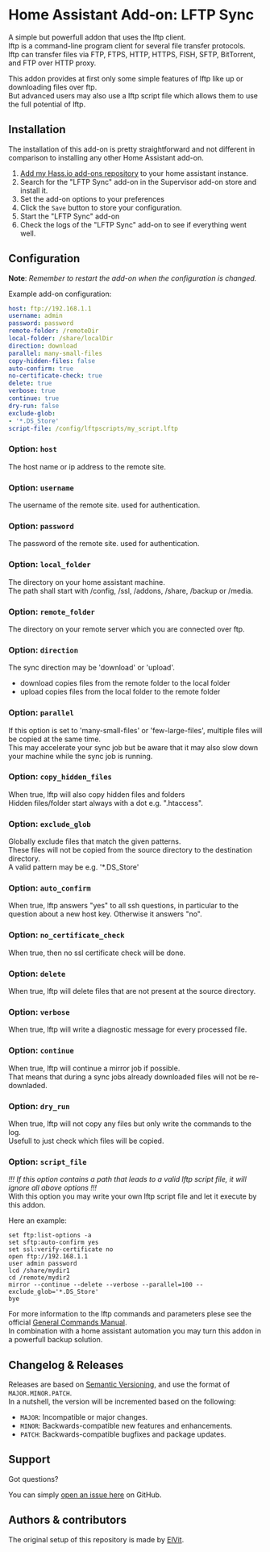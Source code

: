 # Home Assistant Add-on: LFTP Sync

A simple but powerfull addon that uses the lftp client.  
lftp is a command-line program client for several file transfer protocols.  
lftp can transfer files via FTP, FTPS, HTTP, HTTPS, FISH, SFTP, BitTorrent, and FTP over HTTP proxy.  

This addon provides at first only some simple features of lftp like up or downloading files over ftp.  
But advanced users may also use a lftp script file which allows them to use the full potential of lftp.  

## Installation

The installation of this add-on is pretty straightforward and not different in comparison to installing any other Home Assistant add-on.  

1. [Add my Hass.io add-ons repository][repository] to your home assistant instance.  
1. Search for the "LFTP Sync" add-on in the Supervisor add-on store and install it.  
1. Set the add-on options to your preferences  
1. Click the `Save` button to store your configuration.  
1. Start the "LFTP Sync" add-on  
1. Check the logs of the "LFTP Sync" add-on to see if everything went well.  

## Configuration

**Note**: _Remember to restart the add-on when the configuration is changed._

Example add-on configuration:  

```yaml
host: ftp://192.168.1.1
username: admin
password: password
remote-folder: /remoteDir
local-folder: /share/localDir
direction: download
parallel: many-small-files
copy-hidden-files: false
auto-confirm: true
no-certificate-check: true
delete: true
verbose: true
continue: true
dry-run: false
exclude-glob:
- '*.DS_Store'
script-file: /config/lftpscripts/my_script.lftp
```

### Option: `host`

The host name or ip address to the remote site.  

### Option: `username`

The username of the remote site. used for authentication.  

### Option: `password`

The password of the remote site. used for authentication.  

### Option: `local_folder`

The directory on your home assistant machine.  
The path shall start with /config, /ssl, /addons, /share, /backup or /media.  

### Option: `remote_folder`

The directory on your remote server which you are connected over ftp.  

### Option: `direction`

The sync direction may be 'download' or 'upload'.  
- download copies files from the remote folder to the local folder  
- upload copies files from the local folder to the remote folder  

### Option: `parallel`

If this option is set to 'many-small-files' or 'few-large-files', multiple files will be copied at the same time.  
This may accelerate your sync job but be aware that it may also slow down your machine while the sync job is running.  

### Option: `copy_hidden_files`

When true, lftp will also copy hidden files and folders  
Hidden files/folder start always with a dot e.g. ".htaccess".  

### Option: `exclude_glob`

Globally exclude files that match the given patterns.  
These files will not be copied from the source directory to the destination directory.  
A valid pattern may be e.g. '*.DS_Store'  

### Option: `auto_confirm`

When true, lftp answers "yes" to all ssh questions, in particular to the question about a new host key. Otherwise it answers "no".  

### Option: `no_certificate_check`

When true, then no ssl certificate check will be done.  

### Option: `delete`

When true, lftp will delete files that are not present at the source directory.  

### Option: `verbose`

When true, lftp will write a diagnostic message for every processed file.  

### Option: `continue`

When true, lftp will continue a mirror job if possible.  
That means that during a sync jobs already downloaded files will not be re-downladed.  

### Option: `dry_run`

When true, lftp will not copy any files but only write the commands to the log.  
Usefull to just check which files will be copied.  

### Option: `script_file`

_!!! If this option contains a path that leads to a valid lftp script file, it will ignore all above options !!!_  
With this option you may write your own lftp script file and let it execute by this addon.  

Here an example:  
```
set ftp:list-options -a
set sftp:auto-confirm yes
set ssl:verify-certificate no
open ftp://192.168.1.1
user admin password
lcd /share/mydir1
cd /remote/mydir2
mirror --continue --delete --verbose --parallel=100 --exclude_glob='*.DS_Store'
bye
```

For more information to the lftp commands and parameters plese see the official [General Commands Manual][lftp].  
In combination with a home assistant automation you may turn this addon in a powerfull backup solution.  

## Changelog & Releases

Releases are based on [Semantic Versioning][semver], and use the format of `MAJOR.MINOR.PATCH`.  
In a nutshell, the version will be incremented based on the following:  

- `MAJOR`: Incompatible or major changes.  
- `MINOR`: Backwards-compatible new features and enhancements.  
- `PATCH`: Backwards-compatible bugfixes and package updates.  

## Support

Got questions?

You can simply [open an issue here][issue] on GitHub.  

## Authors & contributors

The original setup of this repository is made by [ElVit][elvit].  


[lftp]: https://lftp.yar.ru/lftp-man.html
[elvit]: https://github.com/elvit
[issue]: https://github.com/elvit/hassio-addons/issues
[semver]: https://semver.org/lang/de/spec/v2.0.0.html
[repository]: https://github.com/elvit/hassio-addons